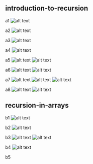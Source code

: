 ## introduction-to-recursion

a1
![alt text]({3BC89D88-B325-4CC3-A31D-FA1CB421DD61}.png)

a2
![alt text]({798E766D-1185-41A2-B3D4-D50915DE3753}.png)

a3
![alt text]({7607E9FB-D8CB-4603-A940-8459360AC4C6}.png)

a4
![alt text]({0E8F39AA-A2F4-4382-88F7-7ED897CE73DC}.png)

a5
![alt text]({F2A74F67-D2CD-4A45-BAC4-88F44E8D96F8}.png)
![alt text]({CAA9EA96-8E81-4C1F-963E-EED8E418BA27}.png)

a6
![alt text]({5F7D66CA-1829-4F5B-B7F3-80FB0A328DA4}.png)
![alt text]({066DB3B7-BB69-4D2C-92EB-304CCCF85CB0}.png)

a7
![alt text]({B7E0E434-0181-4009-8E75-A7B8CFFA626A}.png)
![alt text]({4D9D28DA-1C8E-4E65-9C55-4932FD4EC88F}.png)
![alt text]({9DFD40F6-8E2D-4F31-8002-3BC7067A144C}.png)

a8
![alt text]({63ABEA93-00E0-4A06-9247-AC7B2A02027B}.png)
![alt text]({7B7C686F-E60E-475B-9F6D-8B4C326AFD63}.png)



## recursion-in-arrays

b1
![alt text]({2EE181CB-2D8F-4C9B-9FD9-DA84170551DB}.png)

b2
![alt text]({DD299F96-A6CA-4093-88AE-D267FAA0B325}.png)

b3
![alt text]({EDEA528C-2FFA-444A-85B5-EA5F45AC6707}.png)
![alt text]({662FE0AF-7D56-4174-A002-9A8C8086EC89}.png)

b4
![alt text]({6C39F943-3793-44DD-A201-1C11A5846CA2}.png)

b5